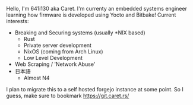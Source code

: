 Hello, I'm 641i130 aka Caret. I'm currenty an embedded systems engineer learning how firmware is developed using Yocto and Bitbake!
Current interests:
- Breaking and Securing systems (usually *NIX based)
  - Rust
  - Private server development
  - NixOS (coming from Arch Linux)
  - Low Level Development
- Web Scraping / 'Network Abuse'
- 日本語
  - Almost N4

I plan to migrate this to a self hosted forgejo instance at some point. So I guess, make sure to bookmark https://git.caret.rs/

